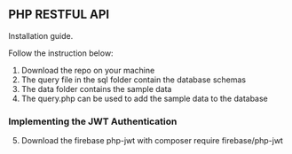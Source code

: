 ## PHP RESTFUL API

Installation guide.

Follow the instruction below:

1. Download the repo on your machine
2. The query file in the sql folder contain the database schemas
3. The data folder contains the sample data
4. The query.php can be used to add the sample data to the database

### Implementing the JWT Authentication
5. Download the firebase php-jwt with composer require firebase/php-jwt